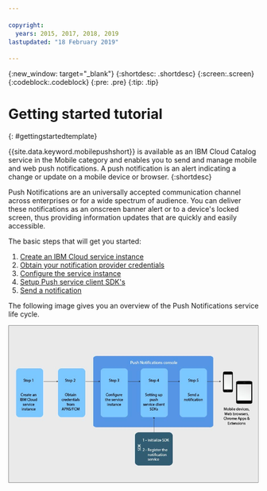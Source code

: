 ```yaml
---

copyright:
  years: 2015, 2017, 2018, 2019
lastupdated: "18 February 2019"

---
```


{:new_window: target="_blank"}
{:shortdesc: .shortdesc}
{:screen:.screen}
{:codeblock:.codeblock}
{:pre: .pre}
{:tip: .tip}

# Getting started tutorial
{: #gettingstartedtemplate}

{{site.data.keyword.mobilepushshort}} is available as an IBM Cloud Catalog service in the Mobile category and enables you to send and manage mobile and web push notifications. A push notification is an alert indicating a change or update on a mobile device or browser.
{:shortdesc}

Push Notifications are an universally accepted communication channel across enterprises or for a wide spectrum of audience. You can deliver these notifications as an onscreen banner alert or to a device's locked screen, thus providing information updates that are quickly and easily accessible.  

The basic steps that will get you started:

1. [Create an IBM Cloud service instance](/docs/services/mobilepush/push_step_prereq.html)
2. [Obtain your notification provider credentials](/docs/services/mobilepush/push_step_1.html)
3. [Configure the service instance](/docs/services/mobilepush/push_step_2.html)
4. [Setup Push service client SDK's](/docs/services/mobilepush/push_step_3.html)
5. [Send a notification](/docs/services/mobilepush/push_step_4.html)

The following image gives you an overview of the Push Notifications service life cycle.

![Push Overview](images/push_notification_lifecycle.jpg)


  









